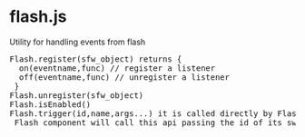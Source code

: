 # flash.js
Utility for handling events from flash
<pre>
Flash.register(sfw_object) returns {
  on(eventname,func) // register a listener 
  off(eventname,func) // unregister a listener
 }
Flash.unregister(sfw_object)
Flash.isEnabled()
Flash.trigger(id,name,args...) it is called directly by Flash automatically:
 Flash component will call this api passing the id of its swf component that is received in flashvars
</pre>
